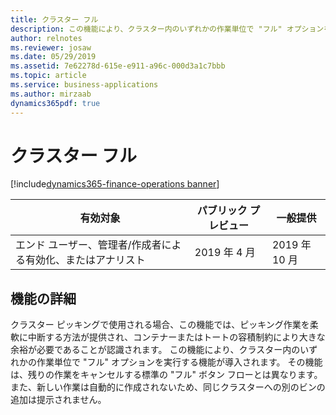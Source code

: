 ```yaml
---
title: クラスター フル
description: この機能により、クラスター内のいずれかの作業単位で "フル" オプションを処理し、クラスター位置をフルとして宣言できるようになります。
author: relnotes
ms.reviewer: josaw
ms.date: 05/29/2019
ms.assetid: 7e62278d-615e-e911-a96c-000d3a1c7bbb
ms.topic: article
ms.service: business-applications
ms.author: mirzaab
dynamics365pdf: true
---
```

# クラスター フル
[!include[dynamics365-finance-operations banner](../includes/dynamics365-finance-operations.md)]

| 有効対象    |  パブリック プレビュー | 一般提供 | 
| ---------- | ---------- |---------- |
|エンド ユーザー、管理者/作成者による有効化、またはアナリスト|2019 年 4 月| 2019 年 10 月|






## 機能の詳細
<!--feature detail start -->
 クラスター ピッキングで使用される場合、この機能では、ピッキング作業を柔軟に中断する方法が提供され、コンテナーまたはトートの容積制約により大きな余裕が必要であることが認識されます。 この機能により、クラスター内のいずれかの作業単位で "フル" オプションを実行する機能が導入されます。 その機能は、残りの作業をキャンセルする標準の "フル" ボタン フローとは異なります。 また、新しい作業は自動的に作成されないため、同じクラスターへの別のビンの追加は提示されません。
<!--feature detail end -->










